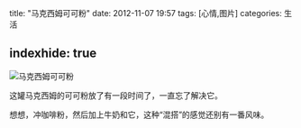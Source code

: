 title:  "马克西姆可可粉"
date:  2012-11-07 19:57
tags: [心情,图片]
categories: 生活

indexhide: true
---
<p><img title="马克西姆可可粉" src="http://cnhalo.qiniudn.com/20121107/makeximu.jpeg" alt="马克西姆可可粉" /></p>
<p>这罐马克西姆的可可粉放了有一段时间了，一直忘了解决它。</p>
<p>想想，冲咖啡粉，然后加上牛奶和它，这种&ldquo;混搭&rdquo;的感觉还别有一番风味。</p>